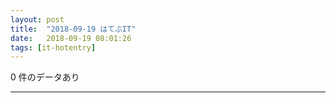 ```yaml
---
layout: post
title:  "2018-09-19 はてぶIT"
date:   2018-09-19 08:01:26
tags: [it-hotentry]
---
```

0 件のデータあり

<hr>
